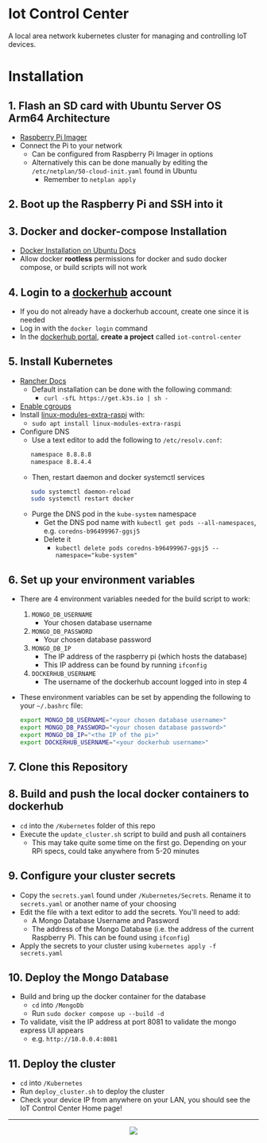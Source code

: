 # Iot Control Center

A local area network kubernetes cluster for managing and controlling IoT devices.

# Installation

## 1. Flash an SD card with **Ubuntu Server OS Arm64 Architecture**

- [Raspberry Pi Imager](https://www.raspberrypi.com/software/)
- Connect the Pi to your network
  - Can be configured from Raspberry Pi Imager in options
  - Alternatively this can be done manually by editing the `/etc/netplan/50-cloud-init.yaml` found in Ubuntu
    - Remember to `netplan apply`

## 2. Boot up the Raspberry Pi and SSH into it

## 3. Docker and docker-compose Installation

- [Docker Installation on Ubuntu Docs](https://docs.docker.com/engine/install/ubuntu/#install-docker-engine)
- Allow docker **rootless** permissions for docker and sudo docker compose, or build scripts will not work

## 4. Login to a [dockerhub](https://hub.docker.com/) account

- If you do not already have a dockerhub account, create one since it is needed
- Log in with the `docker login` command
- In the [dockerhub portal](https://hub.docker.com/), **create a project** called `iot-control-center`

## 5. Install Kubernetes

- [Rancher Docs](https://rancher.com/docs/k3s/latest/en/installation/install-options/)
  - Default installation can be done with the following command:
    - `curl -sfL https://get.k3s.io | sh -`
- [Enable cgroups](https://rancher.com/docs/k3s/latest/en/advanced/#enabling-cgroups-for-raspberry-pi-os)
- Install [linux-modules-extra-raspi](https://rancher.com/docs/k3s/latest/en/advanced/#enabling-cgroups-for-raspberry-pi-os) with:
  - `sudo apt install linux-modules-extra-raspi`
- Configure DNS
  - Use a text editor to add the following to `/etc/resolv.conf`:
  ```sh
     namespace 8.8.8.8
     namespace 8.8.4.4
  ```
  - Then, restart daemon and docker systemctl services
  ```sh
     sudo systemctl daemon-reload
     sudo systemctl restart docker
  ```
  - Purge the DNS pod in the `kube-system` namespace
    - Get the DNS pod name with `kubectl get pods --all-namespaces`, e.g. `coredns-b96499967-ggsj5`
    - Delete it
      - `kubectl delete pods coredns-b96499967-ggsj5 --namespace="kube-system"`

## 6. Set up your environment variables

- There are 4 environment variables needed for the build script to work:

  1.  `MONGO_DB_USERNAME`
      - Your chosen database username
  2.  `MONGO_DB_PASSWORD`
      - Your chosen database password
  3.  `MONGO_DB_IP`
      - The IP address of the raspberry pi (which hosts the database)
      - This IP address can be found by running `ifconfig`
  4.  `DOCKERHUB_USERNAME`
      - The username of the dockerhub account logged into in step 4

- These environment variables can be set by appending the following to your `~/.bashrc` file:

  ```sh
  export MONGO_DB_USERNAME="<your chosen database username>"
  export MONGO_DB_PASSWORD="<your chosen database password>"
  export MONGO_DB_IP="<the IP of the pi>"
  export DOCKERHUB_USERNAME="<your dockerhub username>"
  ```

## 7. Clone this Repository

## 8. Build and push the local docker containers to dockerhub

- `cd` into the `/Kubernetes` folder of this repo
- Execute the `update_cluster.sh` script to build and push all containers
  - This may take quite some time on the first go. Depending on your RPi specs, could take anywhere from 5-20 minutes

## 9. Configure your cluster secrets

- Copy the `secrets.yaml` found under `/Kubernetes/Secrets`. Rename it to `secrets.yaml` or another name of your choosing
- Edit the file with a text editor to add the secrets. You'll need to add:
  - A Mongo Database Username and Password
  - The address of the Mongo Database (i.e. the address of the current Raspberry Pi. This can be found using `ifconfig`)
- Apply the secrets to your cluster using `kubernetes apply -f secrets.yaml`

## 10. Deploy the Mongo Database

- Build and bring up the docker container for the database
  - `cd` into `/MongoDb`
  - Run `sudo docker compose up --build -d`
- To validate, visit the IP address at port 8081 to validate the mongo express UI appears
  - e.g. `http://10.0.0.4:8081`

## 11. Deploy the cluster

- `cd` into `/Kubernetes`
- Run `deploy_cluster.sh` to deploy the cluster
- Check your device IP from anywhere on your LAN, you should see the IoT Control Center Home page!

---

<p align="center">
<image src="https://user-images.githubusercontent.com/47571939/151073711-508f1d52-cf0e-45ec-99c4-fd5c7f7579c4.png">
</p>

